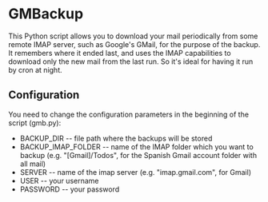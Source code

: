 GMBackup
========
This Python script allows you to download your mail periodically from some remote IMAP server, such as Google's GMail, for the purpose of the backup. It remembers where it ended last, and uses the IMAP capabilities to download only the new mail from the last run. So it's ideal for having it run by cron at night.

Configuration
-------------

You need to change the configuration parameters in the beginning of the script (gmb.py):

 * BACKUP_DIR -- file path where the backups will be stored
 * BACKUP_IMAP_FOLDER -- name of the IMAP folder which you want to backup (e.g. "[Gmail]/Todos", for the Spanish Gmail account folder with all mail)
 * SERVER -- name of the imap server (e.g. "imap.gmail.com", for Gmail)
 * USER  -- your username
 * PASSWORD -- your password

